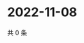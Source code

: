 # 2022-11-08

共 0 条

<!-- BEGIN WEIBO -->
<!-- 最后更新时间 Tue Nov 08 2022 23:18:20 GMT+0800 (China Standard Time) -->

<!-- END WEIBO -->
